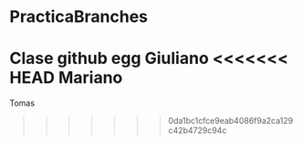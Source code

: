# PracticaBranches
Clase github egg
Giuliano
<<<<<<< HEAD
Mariano
=======
Tomas
>>>>>>> 0da1bc1cfce9eab4086f9a2ca129c42b4729c94c
